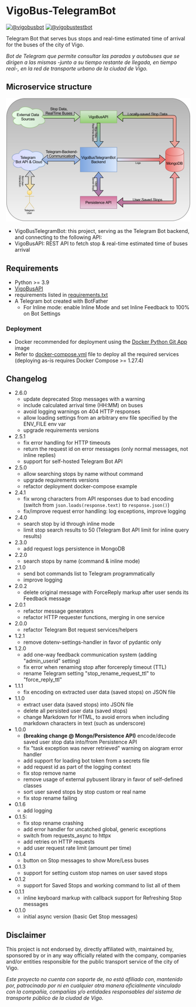 # VigoBus-TelegramBot

[![@vigobusbot](https://img.shields.io/badge/Stable%20bot-@vigobusbot-blue?logo=telegram&style=plastic)](https://telegram.me/vigobusbot)
[![@vigobustestbot](https://img.shields.io/badge/Develop%20bot-@vigobustestbot-blue?logo=telegram&style=plastic)](https://telegram.me/vigobustestbot)

Telegram Bot that serves bus stops and real-time estimated time of arrival for the buses of the city of Vigo.

_Bot de Telegram que permite consultar las paradas y autobuses que se dirigen a las mismas -junto a su tiempo restante de llegada, en tiempo real-, en la red de transporte urbano de la ciudad de Vigo._

## Microservice structure

![VigoBusBot microservice structure](VigoBusTelegramBot_Structure.svg)

- VigoBusTelegramBot: this project, serving as the Telegram Bot backend, and connecting to the following API:
- VigoBusAPI: REST API to fetch stop & real-time estimated time of buses arrival

## Requirements

- Python >= 3.9
- [VigoBusAPI](https://github.com/David-Lor/Python_VigoBusAPI)
- requirements listed in [requirements.txt](requirements.txt)
- A Telegram bot created with BotFather
    - For Inline mode: enable Inline Mode and set Inline Feedback to 100% on Bot Settings

### Deployment

- Docker recommended for deployment using the [Docker Python Git App](https://github.com/David-Lor/Docker-Python-Git-App) image
- Refer to [docker-compose.yml](tools/deployment/vigobusbot) file to deploy all the required services (deploying as-is requires Docker Compose >= 1.27.4)

## Changelog

- 2.6.0
  - update deprecated Stop messages with a warning
  - include calculated arrival time (HH:MM) on buses
  - avoid logging warnings on 404 HTTP responses
  - allow loading settings from an arbitrary env file specified by the ENV_FILE env var
  - upgrade requirements versions
- 2.5.1
    - fix error handling for HTTP timeouts
    - return the request id on error messages (only normal messages, not inline replies)
    - support for self-hosted Telegram Bot API
- 2.5.0
    - allow searching stops by name without command
    - upgrade requirements versions
    - refactor deployment docker-compose example
- 2.4.1
    - fix wrong characters from API responses due to bad encoding (switch from `json.loads(response.text)` to `response.json()`)
    - fix/improve request error handling: log exceptions, improve logging
- 2.4.0
    - search stop by id through inline mode
    - limit stop search results to 50 (Telegram Bot API limit for inline query results)
- 2.3.0
    - add request logs persistence in MongoDB
- 2.2.0
    - search stops by name (command & inline mode)
- 2.1.0
    - send bot commands list to Telegram programmatically
    - improve logging
- 2.0.2
    - delete original message with ForceReply markup after user sends its Feedback message
- 2.0.1
    - refactor message generators
    - refactor HTTP requester functions, merging in one service
- 2.0.0
    - refactor Telegram Bot request services/helpers
- 1.2.1
    - remove dotenv-settings-handler in favor of pydantic only
- 1.2.0
    - add one-way feedback communication system (adding "admin_userid" setting)
    - fix error when renaming stop after forcereply timeout (TTL)
    - rename Telegram setting "stop_rename_request_ttl" to "force_reply_ttl"
- 1.1.1
    - fix encoding on extracted user data (saved stops) on JSON file
- 1.1.0
    - extract user data (saved stops) into JSON file
    - delete all persisted user data (saved stops)
    - change Markdown for HTML, to avoid errors when including markdown characters in text (such as underscore)
- 1.0.0
    - **(breaking change @ Mongo/Persistence API)** encode/decode saved user stop data into/from Persistence API
    - fix "task exception was never retrieved" warning on aiogram error handler
    - add support for loading bot token from a secrets file
    - add request id as part of the logging context
    - fix stop remove name
    - remove usage of external pybusent library in favor of self-defined classes
    - sort user saved stops by stop custom or real name
    - fix stop rename failing
- 0.1.6
    - add logging
- 0.1.5:
    - fix stop rename crashing
    - add error handler for uncatched global, generic exceptions
    - switch from requests_async to httpx
    - add retries on HTTP requests
    - add user request rate limit (amount per time)
- 0.1.4
    - button on Stop messages to show More/Less buses
- 0.1.3
    - support for setting custom stop names on user saved stops
- 0.1.2
    - support for Saved Stops and working command to list all of them
- 0.1.1
    - inline keyboard markup with callback support for Refreshing Stop messages
- 0.1.0
    - initial async version (basic Get Stop messages)

## Disclaimer

This project is not endorsed by, directly affiliated with, maintained by, sponsored by or in any way officially related with the company, companies and/or entities responsible for the public transport service of the city of Vigo.

_Este proyecto no cuenta con soporte de, no está afiliado con, mantenido por, patrocinado por ni en cualquier otra manera oficialmente vinculado con la compañía, compañías y/o entidades responsables del sistema de transporte público de la ciudad de Vigo._
